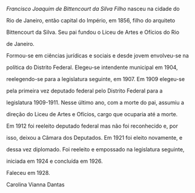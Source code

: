 

*Francisco Joaquim de Bittencourt da Silva Filho* nasceu na cidade do

Rio de Janeiro, então capital do Império, em 1856, filho do arquiteto

Bittencourt da Silva. Seu pai fundou o Liceu de Artes e Ofícios do Rio

de Janeiro.



Formou-se em ciências jurídicas e sociais e desde jovem envolveu-se na

política do Distrito Federal. Elegeu-se intendente municipal em 1904,

reelegendo-se para a legislatura seguinte, em 1907. Em 1909 elegeu-se

pela primeira vez deputado federal pelo Distrito Federal para a

legislatura 1909-1911. Nesse último ano, com a morte do pai, assumiu a

direção do Liceu de Artes e Ofícios, cargo que ocuparia até a morte.



Em 1912 foi reeleito deputado federal mas não foi reconhecido e, por

isso, deixou a Câmara dos Deputados. Em 1921 foi eleito novamente, e

dessa vez diplomado. Foi reeleito e empossado na legislatura seguinte,

iniciada em 1924 e concluída em 1926.



Faleceu em 1928.



Carolina Vianna Dantas



